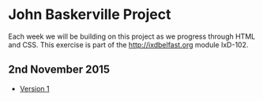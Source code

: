 John Baskerville Project
========================

Each week we will be building on this project as we progress through HTML and CSS. This exercise is part of the <hef>http://ixdbelfast.org</hef> module IxD-102.

2nd November 2015
-----------------

- [Version 1](https://github.com/amygrahamie/John-Baskerville/blob/gh-pages/John-Baskerville.md)
